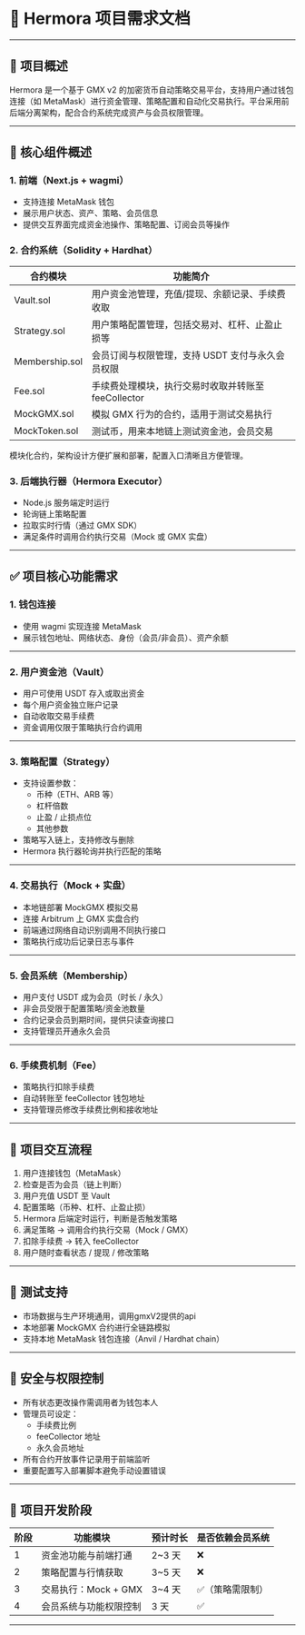 # 🧠 Hermora 项目需求文档

---

## 📌 项目概述

Hermora 是一个基于 GMX v2 的加密货币自动策略交易平台，支持用户通过钱包连接（如 MetaMask）进行资金管理、策略配置和自动化交易执行。平台采用前后端分离架构，配合合约系统完成资产与会员权限管理。

---

## 🧱 核心组件概述

### 1. 前端（Next.js + wagmi）

- 支持连接 MetaMask 钱包
- 展示用户状态、资产、策略、会员信息
- 提供交互界面完成资金池操作、策略配置、订阅会员等操作

### 2. 合约系统（Solidity + Hardhat）

| 合约模块             | 功能简介                                            |
| -------------------- | --------------------------------------------------- |
| Vault.sol            | 用户资金池管理，充值/提现、余额记录、手续费收取     |
| Strategy.sol         | 用户策略配置管理，包括交易对、杠杆、止盈止损等      |
| Membership.sol       | 会员订阅与权限管理，支持 USDT 支付与永久会员权限    |
| Fee.sol              | 手续费处理模块，执行交易时收取并转账至 feeCollector |
| MockGMX.sol          | 模拟 GMX 行为的合约，适用于测试交易执行             |
| MockToken.sol        | 测试币，用来本地链上测试资金池，会员交易             |

模块化合约，架构设计方便扩展和部署，配置入口清晰且方便管理。

### 3. 后端执行器（Hermora Executor）

- Node.js 服务端定时运行
- 轮询链上策略配置
- 拉取实时行情（通过 GMX SDK）
- 满足条件时调用合约执行交易（Mock 或 GMX 实盘）

---

## ✅ 项目核心功能需求

### 1. 钱包连接

- 使用 wagmi 实现连接 MetaMask
- 展示钱包地址、网络状态、身份（会员/非会员）、资产余额

---

### 2. 用户资金池（Vault）

- 用户可使用 USDT 存入或取出资金
- 每个用户资金独立账户记录
- 自动收取交易手续费
- 资金调用仅限于策略执行合约调用

---

### 3. 策略配置（Strategy）

- 支持设置参数：
  - 币种（ETH、ARB 等）
  - 杠杆倍数
  - 止盈 / 止损点位
  - 其他参数
- 策略写入链上，支持修改与删除
- Hermora 执行器轮询并执行匹配的策略

---

### 4. 交易执行（Mock + 实盘）

- 本地链部署 MockGMX 模拟交易
- 连接 Arbitrum 上 GMX 实盘合约
- 前端通过网络自动识别调用不同执行接口
- 策略执行成功后记录日志与事件

---

### 5. 会员系统（Membership）

- 用户支付 USDT 成为会员（时长 / 永久）
- 非会员受限于配置策略/资金池数量
- 合约记录会员到期时间，提供只读查询接口
- 支持管理员开通永久会员

---

### 6. 手续费机制（Fee）

- 策略执行扣除手续费
- 自动转账至 feeCollector 钱包地址
- 支持管理员修改手续费比例和接收地址

---

## 🔁 项目交互流程

1. 用户连接钱包（MetaMask）
2. 检查是否为会员（链上判断）
3. 用户充值 USDT 至 Vault
4. 配置策略（币种、杠杆、止盈止损）
5. Hermora 后端定时运行，判断是否触发策略
6. 满足策略 → 调用合约执行交易（Mock / GMX）
7. 扣除手续费 → 转入 feeCollector
8. 用户随时查看状态 / 提现 / 修改策略

---

## 🧪 测试支持

- 市场数据与生产环境通用，调用gmxV2提供的api
- 本地部署 MockGMX 合约进行全链路模拟
- 支持本地 MetaMask 钱包连接（Anvil / Hardhat chain）

---

## 🧰 安全与权限控制

- 所有状态更改操作需调用者为钱包本人
- 管理员可设定：
  - 手续费比例
  - feeCollector 地址
  - 永久会员地址
- 所有合约开放事件记录用于前端监听
- 重要配置写入部署脚本避免手动设置错误

---

## 📅 项目开发阶段

| 阶段 | 功能模块               | 预计时长 | 是否依赖会员系统 |
| ---- | ---------------------- | -------- | ---------------- |
| 1    | 资金池功能与前端打通   | 2~3 天   | ❌               |
| 2    | 策略配置与行情获取     | 3~5 天   | ❌               |
| 3    | 交易执行：Mock + GMX   | 3~4 天   | ✅（策略需限制） |
| 4    | 会员系统与功能权限控制 | 3 天     | ✅               |

---
